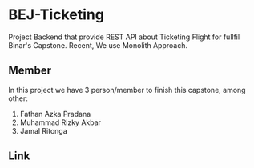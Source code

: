 # BEJ-Ticketing
Project Backend that provide REST API about Ticketing Flight for fullfil Binar's Capstone. Recent, We use Monolith Approach. 
## Member
In this project we have 3 person/member to finish this capstone, among other:
  1. Fathan Azka Pradana
  2. Muhammad Rizky Akbar
  3. Jamal Ritonga
## Link
